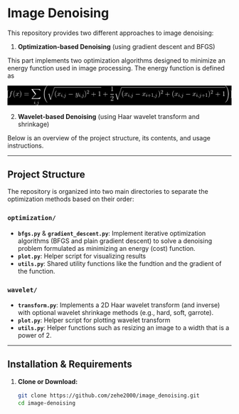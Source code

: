 # Image Denoising

This repository provides two different approaches to image denoising:

1. **Optimization-based Denoising** (using gradient descent and BFGS)  

This part implements two optimization algorithms designed to minimize an energy function used in image processing. The energy function is defined as

![Energy Function](energy_function.png)


2. **Wavelet-based Denoising** (using Haar wavelet transform and shrinkage)

Below is an overview of the project structure, its contents, and usage instructions.

---

## Project Structure

The repository is organized into two main directories to separate the optimization methods based on their order:


### `optimization/`

- **`bfgs.py`** & **`gradient_descent.py`**: Implement iterative optimization algorithms (BFGS and plain gradient descent) to solve a denoising problem formulated as minimizing an energy (cost) function.  
- **`plot.py`**: Helper script for visualizing results
- **`utils.py`**: Shared utility functions like the fundtion and the gradient of the function.

### `wavelet/`

- **`transform.py`**: Implements a 2D Haar wavelet transform (and inverse) with optional wavelet shrinkage methods (e.g., hard, soft, garrote).  
- **`plot.py`**: Helper script for plotting wavelet transform 
- **`utils.py`**: Helper functions such as resizing an image to a width that is a power of 2.

---

## Installation & Requirements

1. **Clone or Download:**  
   ```bash
   git clone https://github.com/zehe2000/image_denoising.git
   cd image-denoising

